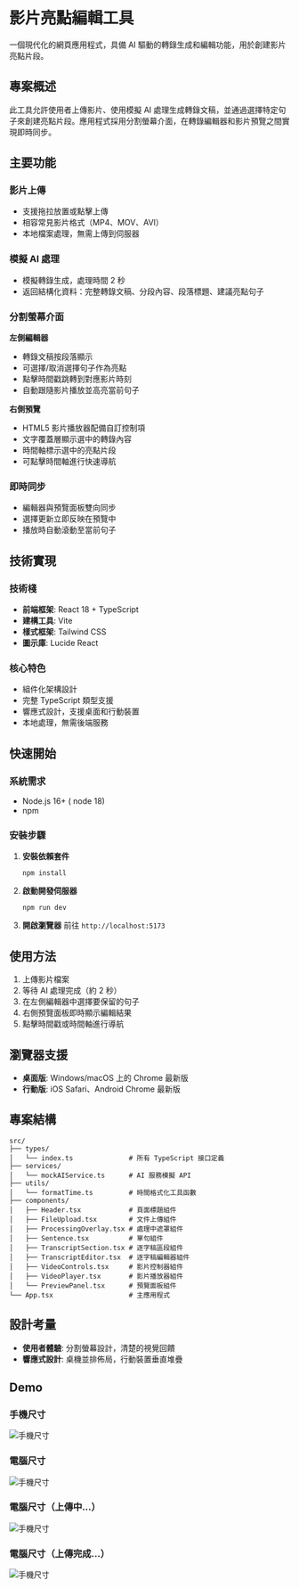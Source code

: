 # 影片亮點編輯工具

一個現代化的網頁應用程式，具備 AI 驅動的轉錄生成和編輯功能，用於創建影片亮點片段。

## 專案概述

此工具允許使用者上傳影片、使用模擬 AI 處理生成轉錄文稿，並通過選擇特定句子來創建亮點片段。應用程式採用分割螢幕介面，在轉錄編輯器和影片預覽之間實現即時同步。

## 主要功能

### 影片上傳
- 支援拖拉放置或點擊上傳
- 相容常見影片格式（MP4、MOV、AVI）
- 本地檔案處理，無需上傳到伺服器

### 模擬 AI 處理
- 模擬轉錄生成，處理時間 2 秒
- 返回結構化資料：完整轉錄文稿、分段內容、段落標題、建議亮點句子

### 分割螢幕介面

**左側編輯器**
- 轉錄文稿按段落顯示
- 可選擇/取消選擇句子作為亮點
- 點擊時間戳跳轉到對應影片時刻
- 自動跟隨影片播放並高亮當前句子

**右側預覽**
- HTML5 影片播放器配備自訂控制項
- 文字覆蓋層顯示選中的轉錄內容
- 時間軸標示選中的亮點片段
- 可點擊時間軸進行快速導航

### 即時同步
- 編輯器與預覽面板雙向同步
- 選擇更新立即反映在預覽中
- 播放時自動滾動至當前句子

## 技術實現

### 技術棧
- **前端框架**: React 18 + TypeScript
- **建構工具**: Vite
- **樣式框架**: Tailwind CSS
- **圖示庫**: Lucide React

### 核心特色
- 組件化架構設計
- 完整 TypeScript 類型支援
- 響應式設計，支援桌面和行動裝置
- 本地處理，無需後端服務

## 快速開始

### 系統需求
- Node.js 16+ ( node 18)
- npm 

### 安裝步驟

1. **安裝依賴套件**
   ```
   npm install
   ```

2. **啟動開發伺服器**
   ```
   npm run dev
   ```

3. **開啟瀏覽器**
   前往 `http://localhost:5173`

## 使用方法

1. 上傳影片檔案
2. 等待 AI 處理完成（約 2 秒）
3. 在左側編輯器中選擇要保留的句子
4. 右側預覽面板即時顯示編輯結果
5. 點擊時間戳或時間軸進行導航

## 瀏覽器支援

- **桌面版**: Windows/macOS 上的 Chrome 最新版
- **行動版**: iOS Safari、Android Chrome 最新版

## 專案結構

```
src/
├── types/
│   └── index.ts              # 所有 TypeScript 接口定義
├── services/
│   └── mockAIService.ts      # AI 服務模擬 API
├── utils/
│   └── formatTime.ts         # 時間格式化工具函數
├── components/
│   ├── Header.tsx            # 頁面標題組件
│   ├── FileUpload.tsx        # 文件上傳組件
│   ├── ProcessingOverlay.tsx # 處理中遮罩組件
│   ├── Sentence.tsx          # 單句組件
│   ├── TranscriptSection.tsx # 逐字稿區段組件
│   ├── TranscriptEditor.tsx  # 逐字稿編輯器組件
│   ├── VideoControls.tsx     # 影片控制器組件
│   ├── VideoPlayer.tsx       # 影片播放器組件
│   └── PreviewPanel.tsx      # 預覽面板組件
└── App.tsx                   # 主應用程式
```

## 設計考量

- **使用者體驗**: 分割螢幕設計，清楚的視覺回饋
- **響應式設計**: 桌機並排佈局，行動裝置垂直堆疊

## Demo

### 手機尺寸
![手機尺寸](./public/demo/demo-1.png)

### 電腦尺寸
![手機尺寸](./public/demo/demo-2.png)

### 電腦尺寸（上傳中...）
![手機尺寸](./public/demo/demo-3.png)

### 電腦尺寸（上傳完成...）
![手機尺寸](./public/demo/demo-4.png)